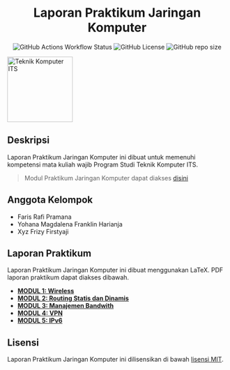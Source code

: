 <h1 align="center">Laporan Praktikum Jaringan Komputer</h1>

<p align="center">
<img src="https://img.shields.io/github/actions/workflow/status/farisrfp/laporan-jaringan-komputer/build_latex.yml?colorA=363a4f&colorB=a6da95&style=for-the-badge" alt="GitHub Actions Workflow Status">
<img src="https://img.shields.io/github/license/farisrfp/laporan-jaringan-komputer?colorA=363a4f&colorB=b7bdf8&style=for-the-badge" alt="GitHub License">
<img src="https://img.shields.io/github/repo-size/farisrfp/laporan-jaringan-komputer?colorA=363a4f&colorB=f5a97f&style=for-the-badge" alt="GitHub repo size">
</p>
<img src="https://www.its.ac.id/komputer/wp-content/uploads/sites/28/2018/03/image10.png" alt="Teknik Komputer ITS" width="150" height="150">

## Deskripsi

Laporan Praktikum Jaringan Komputer ini dibuat untuk memenuhi kompetensi mata kuliah wajib Program Studi Teknik Komputer ITS. 

> Modul Praktikum Jaringan Komputer dapat diakses [disini](https://github.com/Lab-B300-MIOT/modul-praktikum-jarkom)

## Anggota Kelompok

- Faris Rafi Pramana
- Yohana Magdalena Franklin Harianja
- Xyz Frizy Firstyaji

## Laporan Praktikum

Laporan Praktikum Jaringan Komputer ini dibuat menggunakan LaTeX. PDF laporan praktikum dapat diakses dibawah.

- [__MODUL 1: Wireless__](https://farisrfp.github.io/laporan-jaringan-komputer/modul-1.pdf)
- [__MODUL 2: Routing Statis dan Dinamis__](https://farisrfp.github.io/laporan-jaringan-komputer/modul-2.pdf)
- [__MODUL 3: Manajemen Bandwith__](https://dr5hn.github.io/coming-soon/)
- [__MODUL 4: VPN__](https://dr5hn.github.io/coming-soon/)
- [__MODUL 5: IPv6__](https://dr5hn.github.io/coming-soon/)

## Lisensi

Laporan Praktikum Jaringan Komputer ini dilisensikan di bawah [lisensi MIT](LICENSE).
